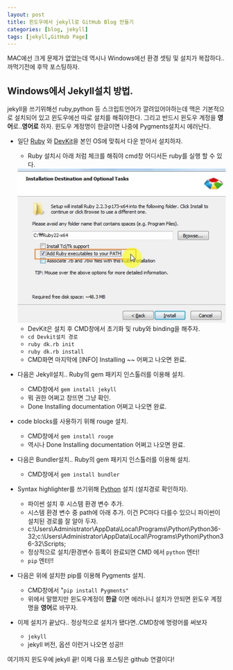 ```yaml
---
layout: post
title: 윈도우에서 jekyll로 GitHub Blog 만들기
categories: [blog, jekyll]
tags: [jekyll,GitHub Page]
---
```


MAC에선 크게 문제가 없었는데 역시나 Windows에선 환경 셋팅 및 설치가 복잡하다..
까먹기전에 후딱 포스팅하자.

## Windows에서 Jekyll설치 방법.

jekyll을 쓰기위해선 ruby,python 등 스크립트언어가 깔려있어야하는데 맥은 기본적으로 설치되어 있고 윈도우에선 따로 설치를 해줘야한다.
그리고 반드시 윈도우 계정을 **영어**로..**영어로** 하자.
윈도우 계정명이 한글이면 나중에 Pygments설치시 에러난다.

* 일단 [Ruby](http://rubyinstaller.org/downloads/) 와 [DevKit](http://rubyinstaller.org/downloads/)을 본인 OS에 맞춰서 다운 받아서 설치하자.

  * Ruby 설치시 아래 처럼 체크를 해줘야 cmd창 어디서든 ruby를 실행 할 수 있다.
  
  <div align="center">
  <img src="/public/img/ruby_install.JPG" />
  </div>
 
  * DevKit은 설치 후 CMD창에서 초기화 및 ruby와 binding을 해주자.
  * `cd Devkit설치 경로`
  * `ruby dk.rb init`
  * `ruby dk.rb install`
  * CMD화면 마지막에 [INFO] Installing ~~ 어쩌고 나오면 완료.

* 다음은 Jekyll설치.. Ruby의 gem 패키지 인스톨러를 이용해 설치.
  * CMD창에서 `gem install jekyll`
  * 뭐 권한 어쩌고 창뜨면 그냥 확인.
  * Done Installing documentation 어쩌고 나오면 완료.

* code blocks를 사용하기 위해 rouge 설치.
  * CMD창에서 `gem install rouge`
  * 역시나 Done Installing documentation 어쩌고 나오면 완료.
 
* 다음은 Bundler설치.. Ruby의 gem 패키지 인스톨러를 이용해 설치.
  * CMD창에서 `gem install bundler`  
  
* Syntax highlighter를 쓰기위해 [Python](https://www.python.org/downloads/) 설치 (설치경로 확인하자).
  * 파이썬 설치 후 시스템 환경 변수 추가. 
  * 시스템 환경 변수 중 path에 아래 추가. 이건 PC마다 다를수 있으니 파이썬이 설치된 경로를 잘 알아 두자.
  * c:\Users\Administrator\AppData\Local\Programs\Python\Python36-32;c:\Users\Administrator\AppData\Local\Programs\Python\Python36-32\Scripts;
  * 정상적으로 설치/환경변수 등록이 완료되면 CMD 에서 `python` 엔터!
  * `pip` 엔터!!

* 다음은 위에 설치한 pip를 이용해 Pygments 설치.
  * CMD창에서 "`pip install Pygments"`
  * 위에서 말했지만 윈도우계정이 **한글** 이면 에러나니 설치가 안되면 윈도우 계정명을 **영어**로 바꾸자.
 
* 이제 설치가 끝났다.. 정상적으로 설치가 됐다면..CMD창에 명령어를 써보자
  * `jekyll`
  * jekyll 버전, 옵션 이런거 나오면 성공!!


여기까지 윈도우에 jekyll 끝! 이제 다음 포스팅은 github 연결이다!







